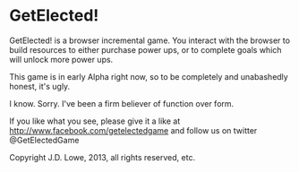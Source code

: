GetElected!
==========

GetElected! is a browser incremental game. You interact with the browser to build resources to either purchase power ups, or to complete goals which will unlock more power ups.

This game is in early Alpha right now, so to be completely and unabashedly honest, it's ugly.

I know. Sorry. I've been a firm believer of function over form.

If you like what you see, please give it a like at http://www.facebook.com/getelectedgame and follow us on twitter @GetElectedGame

Copyright J.D. Lowe, 2013, all rights reserved, etc.
